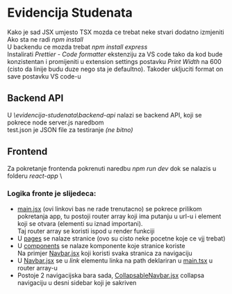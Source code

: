 # Evidencija Studenata

Kako je sad JSX umjesto TSX mozda ce trebat neke stvari dodatno izmjeniti \
Ako sta ne radi _npm install_ \
U backendu ce mozda trebat _npm install express_ \
Instalirati _Prettier - Code formatter_ ekstenziju za VS code tako da kod bude konzistentan i promijeniti u extension settings postavku _Print Width_ na 600 (cisto da linije budu duze nego sta je defaultno). Takoder ukljuciti format on save postavku VS code-u

## Backend API

U _\evidencija-studenata\backend-api_ nalazi se backend API, koji se pokrece node server.js naredbom \
test.json je JSON file za testiranje _(ne bitno)_

## Frontend

Za pokretanje frontenda pokrenuti naredbu _npm run dev_ dok se nalazis u folderu _react-app_ \

### Logika fronte je slijedeca:

- [main.jsx](react-app\src\main.jsx) (ovi linkovi bas ne rade trenutacno) se pokrece prilikom pokretanja app, tu postoji router array koji ima putanju u url-u i element koji se otvara (elementi su iznad importani). \
  Taj router array se koristi ispod u render funkciji
- U [pages](react-app\src\pages) se nalaze stranice (ovo su cisto neke pocetne koje ce vjj trebat)
- U [components](react-app\src\components) se nalaze komponente koje stranice koriste \
  Na primjer [Navbar.jsx](react-app\src\components\Navbar.jsx) koji koristi svaka stranica za navigaciju
- U [Navbar.jsx](react-app\src\components\Navbar.jsx) se u _link_ elementu linka na path deklariran u [main.tsx](react-app\src\main.tsx) u router array-u
- Postoje 2 navigacijska bara sada, [CollapsableNavbar.jsx](react-app\src\components\CollapsableNavbar.jsx) collapsa navigaciju u desni sidebar koji je sakriven
